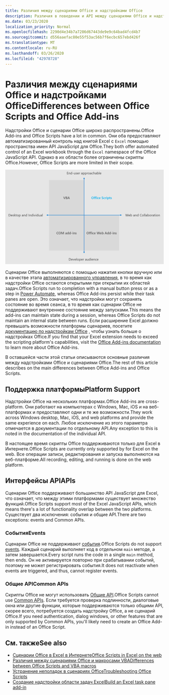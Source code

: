 ```yaml
---
title: Различия между сценариями Office и надстройками Office
description: Различия в поведении и API между сценариями Office и надстройками Office.
ms.date: 03/23/2020
localization_priority: Normal
ms.openlocfilehash: 2290d4e34b7a7286d67443de9e9c64bad4fcd4b7
ms.sourcegitcommit: d556aaefac80e55f53ac56b7f6ecbc657ebd426f
ms.translationtype: MT
ms.contentlocale: ru-RU
ms.lasthandoff: 03/26/2020
ms.locfileid: "42978728"
---
```

# <a name="differences-between-office-scripts-and-office-add-ins"></a><span data-ttu-id="62d6f-103">Различия между сценариями Office и надстройками Office</span><span class="sxs-lookup"><span data-stu-id="62d6f-103">Differences between Office Scripts and Office Add-ins</span></span>

<span data-ttu-id="62d6f-104">Надстройки Office и сценарии Office широко распространены.</span><span class="sxs-lookup"><span data-stu-id="62d6f-104">Office Add-ins and Office Scripts have a lot in common.</span></span> <span data-ttu-id="62d6f-105">Они оба предоставляют автоматизированный контроль над книгой Excel с `Excel` помощью пространства имен API JavaScript для Office.</span><span class="sxs-lookup"><span data-stu-id="62d6f-105">They both offer automated control of an Excel workbook through the `Excel` namespace of the Office JavaScript API.</span></span> <span data-ttu-id="62d6f-106">Однако в их области более ограничены скрипты Office.</span><span class="sxs-lookup"><span data-stu-id="62d6f-106">However, Office Scripts are more limited in their scope.</span></span>

![Схема из четырех квадрантов, в которой показаны области фокуса для различных решений по расширению Office.](../images/office-programmability-diagram.png)

<span data-ttu-id="62d6f-109">Сценарии Office выполняются с помощью нажатия кнопки вручную или в качестве этапа [автоматизированного управления](https://flow.microsoft.com/), в то время как надстройки Office остаются открытыми при открытии их областей задач.</span><span class="sxs-lookup"><span data-stu-id="62d6f-109">Office Scripts run to completion with a manual button press or as a step in [Power Automate](https://flow.microsoft.com/), whereas Office Add-ins persist while their task panes are open.</span></span> <span data-ttu-id="62d6f-110">Это означает, что надстройки могут сохранять состояние во время сеанса, в то время как сценарии Office не поддерживают внутреннее состояние между запусками.</span><span class="sxs-lookup"><span data-stu-id="62d6f-110">This means the add-ins can maintain state during a session, whereas Office Scripts do not maintain an internal state between runs.</span></span> <span data-ttu-id="62d6f-111">Если расширение Excel должно превышать возможности платформы сценариев, посетите [документацию по надстройкам Office](/office/dev/add-ins) , чтобы узнать больше о надстройках Office.</span><span class="sxs-lookup"><span data-stu-id="62d6f-111">If you find that your Excel extension needs to exceed the scripting platform's capabilities, visit the [Office Add-ins documentation](/office/dev/add-ins) to learn more about Office Add-ins.</span></span>

<span data-ttu-id="62d6f-112">В оставшейся части этой статьи описываются основные различия между надстройками Office и сценариями Office.</span><span class="sxs-lookup"><span data-stu-id="62d6f-112">The rest of this article describes on the main differences between Office Add-ins and Office Scripts.</span></span>

## <a name="platform-support"></a><span data-ttu-id="62d6f-113">Поддержка платформы</span><span class="sxs-lookup"><span data-stu-id="62d6f-113">Platform Support</span></span>

<span data-ttu-id="62d6f-114">Надстройки Office на нескольких платформах.</span><span class="sxs-lookup"><span data-stu-id="62d6f-114">Office Add-ins are cross-platform.</span></span> <span data-ttu-id="62d6f-115">Они работают на компьютерах с Windows, Mac, iOS и на веб-платформах и предоставляют одни и те же возможности.</span><span class="sxs-lookup"><span data-stu-id="62d6f-115">They work across Windows desktop, Mac, iOS, and web platforms and provide the same experience on each.</span></span> <span data-ttu-id="62d6f-116">Любое исключение из этого параметра отмечается в документации по отдельному API.</span><span class="sxs-lookup"><span data-stu-id="62d6f-116">Any exception to this is noted in the documentation of the individual API.</span></span>

<span data-ttu-id="62d6f-117">В настоящее время скрипты Office поддерживаются только для Excel в Интернете.</span><span class="sxs-lookup"><span data-stu-id="62d6f-117">Office Scripts are currently only supported by for Excel on the web.</span></span> <span data-ttu-id="62d6f-118">Все операции записи, редактирования и запуска выполняются на веб-платформе.</span><span class="sxs-lookup"><span data-stu-id="62d6f-118">All recording, editing, and running is done on the web platform.</span></span>

## <a name="apis"></a><span data-ttu-id="62d6f-119">Интерфейсы API</span><span class="sxs-lookup"><span data-stu-id="62d6f-119">APIs</span></span>

<span data-ttu-id="62d6f-120">Сценарии Office поддерживают большинство API JavaScript для Excel, что означает, что между этими платформами существует множество функций.</span><span class="sxs-lookup"><span data-stu-id="62d6f-120">Office Scripts support most of the Excel JavaScript APIs, which means there's  a lot of functionality overlap between the two platforms.</span></span> <span data-ttu-id="62d6f-121">Существует два исключения: события и общие API.</span><span class="sxs-lookup"><span data-stu-id="62d6f-121">There are two exceptions: events and Common APIs.</span></span>

### <a name="events"></a><span data-ttu-id="62d6f-122">События</span><span class="sxs-lookup"><span data-stu-id="62d6f-122">Events</span></span>

<span data-ttu-id="62d6f-123">Сценарии Office не поддерживают [события](/office/dev/add-ins/excel/excel-add-ins-events).</span><span class="sxs-lookup"><span data-stu-id="62d6f-123">Office Scripts do not support [events](/office/dev/add-ins/excel/excel-add-ins-events).</span></span> <span data-ttu-id="62d6f-124">Каждый сценарий выполняет код в отдельном `main` методе, а затем завершается.</span><span class="sxs-lookup"><span data-stu-id="62d6f-124">Every script runs the code in a single `main` method, then ends.</span></span> <span data-ttu-id="62d6f-125">Он не активируется повторно при срабатывании событий, поэтому не может регистрировать события.</span><span class="sxs-lookup"><span data-stu-id="62d6f-125">It does not reactivate when events are triggered, and thus, cannot register events.</span></span>

### <a name="common-apis"></a><span data-ttu-id="62d6f-126">Общие API</span><span class="sxs-lookup"><span data-stu-id="62d6f-126">Common APIs</span></span>

<span data-ttu-id="62d6f-127">Скрипты Office не могут использовать [Общие API](/javascript/api/office).</span><span class="sxs-lookup"><span data-stu-id="62d6f-127">Office Scripts cannot use [Common APIs](/javascript/api/office).</span></span> <span data-ttu-id="62d6f-128">Если требуется проверка подлинности, диалоговые окна или другие функции, которые поддерживаются только общими API, скорее всего, потребуется создать надстройку Office, а не сценарий Office.</span><span class="sxs-lookup"><span data-stu-id="62d6f-128">If you need authentication, dialog windows, or other features that are only supported by Common APIs, you'll likely need to create an Office Add-in instead of an Office Script.</span></span>

## <a name="see-also"></a><span data-ttu-id="62d6f-129">См. также</span><span class="sxs-lookup"><span data-stu-id="62d6f-129">See also</span></span>

- [<span data-ttu-id="62d6f-130">Сценарии Office в Excel в Интернете</span><span class="sxs-lookup"><span data-stu-id="62d6f-130">Office Scripts in Excel on the web</span></span>](../overview/excel.md)
- [<span data-ttu-id="62d6f-131">Различия между сценариями Office и макросами VBA</span><span class="sxs-lookup"><span data-stu-id="62d6f-131">Differences between Office Scripts and VBA macros</span></span>](vba-differences.md)
- [<span data-ttu-id="62d6f-132">Устранение неполадок в сценариях Office</span><span class="sxs-lookup"><span data-stu-id="62d6f-132">Troubleshooting Office Scripts</span></span>](../testing/troubleshooting.md)
- [<span data-ttu-id="62d6f-133">Создание надстройки области задач Excel</span><span class="sxs-lookup"><span data-stu-id="62d6f-133">Build an Excel task pane add-in</span></span>](/office/dev/add-ins/quickstarts/excel-quickstart-jquery)
